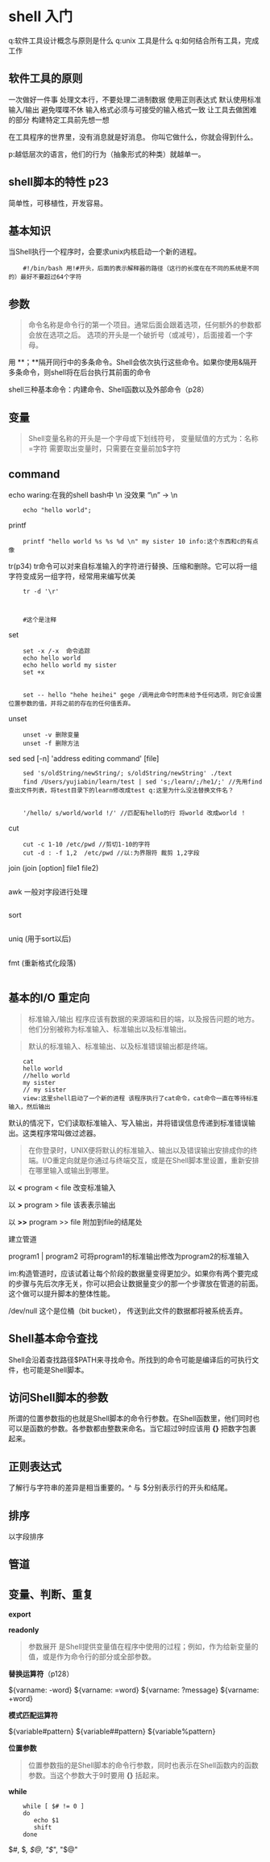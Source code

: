 # shell 入门

q:软件工具设计概念与原则是什么
q:unix 工具是什么
q:如何结合所有工具，完成工作

## 软件工具的原则

一次做好一件事
处理文本行，不要处理二进制数据
使用正则表达式
默认使用标准输入/输出
避免喋喋不休
输入格式必须与可接受的输入格式一致
让工具去做困难的部分
构建特定工具前先想一想

在工具程序的世界里，没有消息就是好消息。
你叫它做什么，你就会得到什么。

p:越低层次的语言，他们的行为（抽象形式的种类）就越单一。

## shell脚本的特性 p23

简单性，可移植性，开发容易。

## 基本知识

当Shell执行一个程序时，会要求unix内核启动一个新的进程。

```shell
    #!/bin/bash 用!#开头，后面的表示解释器的路径（这行的长度在在不同的系统是不同的）最好不要超过64个字符
```

## 参数

>命令名称是命令行的第一个项目。通常后面会跟着选项，任何额外的参数都会放在选项之后。
>选项的开头是一个破折号（或减号），后面接着一个字母。

用 **；**隔开同行中的多条命令。Shell会依次执行这些命令。如果你使用&隔开多条命令，则shell将在后台执行其前面的命令

shell三种基本命令：内建命令、Shell函数以及外部命令（p28）

## 变量

>Shell变量名称的开头是一个字母或下划线符号，
>变量赋值的方式为：名称=字符
>需要取出变量时，只需要在变量前加$字符

## command 

echo waring:在我的shell bash中 \n 没效果 “\n” -> \n

```shell
    echo "hello world";
```

printf

```
    printf "hello world %s %s %d \n" my sister 10 info:这个东西和c的有点像
```

tr(p34) tr命令可以对来自标准输入的字符进行替换、压缩和删除。它可以将一组字符变成另一组字符，经常用来编写优美

```
    tr -d '\r'
```

#

```
    #这个是注释
```

set 

```
    set -x /-x  命令追踪
    echo hello world
    echo hello world my sister
    set +x 


    set -- hello "hehe heihei" gege /调用此命令时而未给予任何选项，则它会设置位置参数的值，并将之前的存在的任何值丢弃。
```


unset 

```
    unset -v 删除变量
    unset -f 删除方法
```

sed sed [-n] 'address editing command' [file]
```
    sed 's/oldString/newString/; s/oldString/newString' ./text
    find /Users/yujiabin/learn/test | sed 's;/learn/;/he1/;' //先用find查出文件列表，将test目录下的learn修改成test q:这里为什么没法替换文件名？


    '/hello/ s/world/world !/' //匹配有hello的行 将world 改成world ！
```

cut 

```
    cut -c 1-10 /etc/pwd //剪切1-10的字符
    cut -d : -f 1,2  /etc/pwd //以:为界限符 裁剪 1,2字段
```

join (join [option] file1 file2)

```

```

awk 一般对字段进行处理

```
```

sort

```
```

uniq (用于sort以后)

```shell

```

fmt (重新格式化段落)

```
```

## 基本的I/O 重定向

>标准输入/输出
程序应该有数据的来源端和目的端，以及报告问题的地方。他们分别被称为标准输入、标准输出以及标准输出。

>默认的标准输入、标准输出、以及标准错误输出都是终端。
```
    cat 
    hello world 
    //hello world
    my sister 
    // my sister 
    view:这里shell启动了一个新的进程 该程序执行了cat命令，cat命令一直在等待标准输入，然后输出
```

默认的情况下，它们读取标准输入、写入输出，并将错误信息传递到标准错误输出。这类程序常叫做过滤器。

>在你登录时，UNIX便将默认的标准输入、输出以及错误输出安排成你的终端。I/O重定向就是你通过与终端交互，或是在Shell脚本里设置，重新安排在哪里输入或输出到哪里。

以 **<** program < file 改变标准输入

以 **>** program > file 该表表示输出

以 **>>** program >> file 附加到file的结尾处 

建立管道

program1 | program2 可将program1的标准输出修改为program2的标准输入

im:构造管道时，应该试着让每个阶段的数据量变得更加少。如果你有两个要完成的步骤与先后次序无关，你可以把会让数据量变少的那一个步骤放在管道的前面。这个做可以提升脚本的整体性能。

/dev/null 这个是位桶（bit bucket）， 传送到此文件的数据都将被系统丢弃。

## Shell基本命令查找

Shell会沿着查找路径$PATH来寻找命令。所找到的命令可能是编译后的可执行文件，也可能是Shell脚本。


## 访问Shell脚本的参数

所谓的位置参数指的也就是Shell脚本的命令行参数。在Shell函数里，他们同时也可以是函数的参数。各参数都由整数来命名。当它超过9时应该用 **{}** 把数字包裹起来。


## 正则表达式

了解行与字符串的差异是相当重要的。^ 与 $分别表示行的开头和结尾。


## 排序

以字段排序

## 管道

## 变量、判断、重复


**export** 

**readonly**

>参数展开 是Shell提供变量值在程序中使用的过程；例如，作为给新变量的值，或是作为命令行的部分或全部参数。

**替换运算符**（p128）

${varname: -word}
${varname: =word}
${varname: ?message}
${varname: +word}

**模式匹配运算符**

${variable#pattern}
${variable##pattern}
${variable%pattern}


**位置参数**

>位置参数指的是Shell脚本的命令行参数，同时也表示在Shell函数内的函数参数。当这个参数大于9时要用  **{}** 括起来。

**while** 

```shell
    while [ $# != 0 ]
    do
       echo $1
       shift
    done
```

$#, $*, $@, "$*", "$@"
